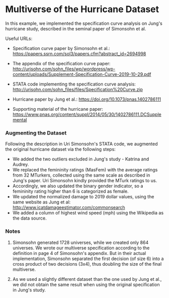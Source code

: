 # Multiverse of the Hurricane Dataset

In this example, we implemented the specification curve analysis on Jung's hurricane study,
described in the seminal paper of Simonsohn et al. 

Useful URLs:
- Specification curve paper by Simonsohn et al.: 
https://papers.ssrn.com/sol3/papers.cfm?abstract_id=2694998

- The appendix of the specification curve paper:
http://urisohn.com/sohn_files/wp/wordpress/wp-content/uploads/Supplement-Specification-Curve-2019-10-29.pdf

- STATA code implementing the specification curve analysis:
http://urisohn.com/sohn_files/files/Specification%20Curve.zip

- Hurricane paper by Jung et al.:
https://doi.org/10.1073/pnas.1402786111

- Supporting material of the hurricane paper:
https://www.pnas.org/content/suppl/2014/05/30/1402786111.DCSupplemental


### Augmenting the Dataset

Following the description in Uri Simonsohn's STATA code, we augmented the original
hurricane dataset via the following steps:

- We added the two outliers excluded in Jung's study - Katrina and Audrey.
- We replaced the femininity ratings (MasFem) with the average ratings from 32 MTurkers,
collected using the same scale as described in Jung's paper. Uri Simonsohn kindly
provided the MTurk ratings to us.
- Accordingly, we also updated the binary gender indicator, so a femininity rating higher
than 6 is categorized as female.
- We updated the normalized damage to 2019 dollar values, using the same website as
Jung et al: http://www.icatdamageestimator.com/commonsearch
- We added a column of highest wind speed (mph) using the Wikipedia as the data source.

### Notes

1. Simonsohn generated 1728 universes, while we created only 864 universes.
We wrote our multiverse specification according to the definition in page 4 of Simonsohn's appendix.
But in their actual implementation, Simonsohn separated the first decision (of size 6)
into a cross product of two decisions (3x4), thus doubling the size of the final multiverse.

2. As we used a slightly different dataset than the one used by Jung et al., we did not obtain the same result when using the original specification in Jung's study.
